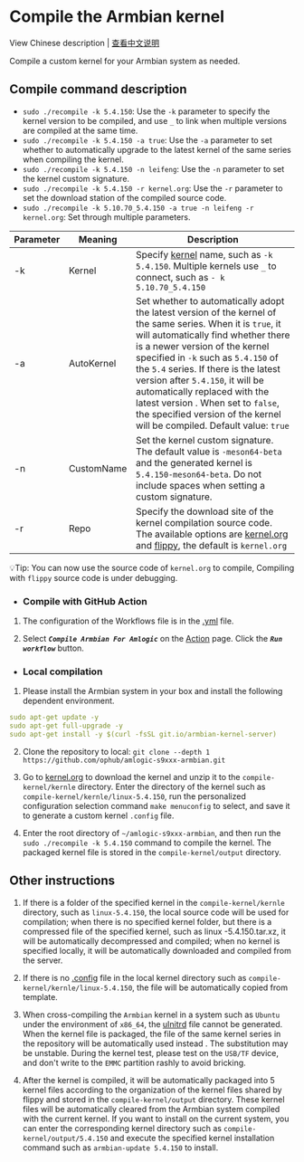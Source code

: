 # Compile the Armbian kernel

View Chinese description  |  [查看中文说明](README.cn.md)

Compile a custom kernel for your Armbian system as needed.

## Compile command description

- `sudo ./recompile -k 5.4.150`: Use the `-k` parameter to specify the kernel version to be compiled, and use `_` to link when multiple versions are compiled at the same time.
- `sudo ./recompile -k 5.4.150 -a true`: Use the `-a` parameter to set whether to automatically upgrade to the latest kernel of the same series when compiling the kernel.
- `sudo ./recompile -k 5.4.150 -n leifeng`: Use the `-n` parameter to set the kernel custom signature.
- `sudo ./recompile -k 5.4.150 -r kernel.org`: Use the `-r` parameter to set the download station of the compiled source code.
- `sudo ./recompile -k 5.10.70_5.4.150 -a true -n leifeng -r kernel.org`: Set through multiple parameters.

| Parameter | Meaning | Description |
| ---- | ---- | ---- |
| -k | Kernel | Specify [kernel](https://cdn.kernel.org/pub/linux/kernel/v5.x/) name, such as `-k 5.4.150`. Multiple kernels use `_` to connect, such as `- k 5.10.70_5.4.150` |
| -a | AutoKernel | Set whether to automatically adopt the latest version of the kernel of the same series. When it is `true`, it will automatically find whether there is a newer version of the kernel specified in `-k` such as `5.4.150` of the `5.4` series. If there is the latest version after `5.4.150`, it will be automatically replaced with the latest version . When set to `false`, the specified version of the kernel will be compiled. Default value: `true` |
| -n | CustomName | Set the kernel custom signature. The default value is `-meson64-beta` and the generated kernel is `5.4.150-meson64-beta`. Do not include spaces when setting a custom signature. |
| -r | Repo | Specify the download site of the kernel compilation source code. The available options are [kernel.org](https://www.kernel.org/) and [flippy](https://github.com/unifreq), the default is `kernel.org` |

💡Tip: You can now use the source code of `kernel.org` to compile, Compiling with `flippy` source code is under debugging.

- ### Compile with GitHub Action

1. The configuration of the Workflows file is in the [.yml](https://github.com/ophub/amlogic-s9xxx-armbian/tree/main/.github/workflows) file.

2. Select ***`Compile Armbian For Amlogic`*** on the [Action](https://github.com/ophub/amlogic-s9xxx-armbian/actions) page. Click the ***`Run workflow`*** button.

- ### Local compilation

1. Please install the Armbian system in your box and install the following dependent environment.

```yaml
sudo apt-get update -y
sudo apt-get full-upgrade -y
sudo apt-get install -y $(curl -fsSL git.io/armbian-kernel-server)
```

2. Clone the repository to local: `git clone --depth 1 https://github.com/ophub/amlogic-s9xxx-armbian.git`

3. Go to [kernel.org](https://cdn.kernel.org/pub/linux/kernel/v5.x/) to download the kernel and unzip it to the `compile-kernel/kernle` directory. Enter the directory of the kernel such as `compile-kernel/kernle/linux-5.4.150`, run the personalized configuration selection command `make menuconfig` to select, and save it to generate a custom kernel `.config` file. 

4. Enter the root directory of `~/amlogic-s9xxx-armbian`, and then run the `sudo ./recompile -k 5.4.150` command to compile the kernel. The packaged kernel file is stored in the `compile-kernel/output` directory.

## Other instructions

1. If there is a folder of the specified kernel in the `compile-kernel/kernle` directory, such as `linux-5.4.150`, the local source code will be used for compilation; when there is no specified kernel folder, but there is a compressed file of the specified kernel, such as linux -5.4.150.tar.xz, it will be automatically decompressed and compiled; when no kernel is specified locally, it will be automatically downloaded and compiled from the server.

2. If there is no [.config](tools/config) file in the local kernel directory such as `compile-kernel/kernle/linux-5.4.150`, the file will be automatically copied from template.

3. When cross-compiling the `Armbian` kernel in a system such as `Ubuntu` under the environment of `x86_64`, the [uInitrd](tools/uInitrd) file cannot be generated. When the kernel file is packaged, the file of the same kernel series in the repository will be automatically used instead . The substitution may be unstable. During the kernel test, please test on the `USB/TF` device, and don't write to the `EMMC` partition rashly to avoid bricking.

4. After the kernel is compiled, it will be automatically packaged into 5 kernel files according to the organization of the kernel files shared by flippy and stored in the `compile-kernel/output` directory. These kernel files will be automatically cleared from the Armbian system compiled with the current kernel. If you want to install on the current system, you can enter the corresponding kernel directory such as `compile-kernel/output/5.4.150` and execute the specified kernel installation command such as `armbian-update 5.4.150` to install.

